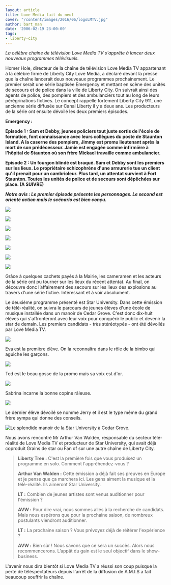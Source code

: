 ```yaml
---
layout: article
title: Love Media fait du neuf
cover: "/content/images/2016/06/logoLMTV.jpg"
author: bart_man
date: '2006-02-19 23:00:00'
tags:
- liberty-city
---
```


_La célèbre chaîne de télévision Love Media TV s'apprête à lancer deux nouveaux programmes télévisuels._

Homer Hole, directeur de la chaîne de télévision Love Media TV appartenant à la célèbre firme de Liberty City Love Media, a déclaré devant la presse que la chaîne lancerait deux nouveaux programmes prochainement. Le premier serait une série baptisée Emergency et mettant en scène des unités de secours et de police dans la ville de Liberty City. On suivrait ainsi des agents de police, des pompiers et des ambulanciers tout au long de leurs pérégrinations fictives. Le concept rappelle fortement Liberty City 911, une ancienne série diffusée sur Canal Liberty il y a deux ans. Les producteurs de la série ont ensuite dévoilé les deux premiers épisodes.

**Emergency :**

**Episode 1 : Sam et Debby, jeunes policiers tout juste sortis de l'école de formation, font connaissance avec leurs collègues du poste de Staunton Island. A la caserne des pompiers, Jimmy est promu lieutenant après la mort de son prédécesseur. Jamie est engagée comme infirmière à l'hôpital de Staunton où son frère Mickael travaille comme ambulancier.**

**Episode 2 : Un fourgon blindé est braqué. Sam et Debby sont les premiers sur les lieux. Le propriétaire schizophrène d'une armurerie tue un client qu'il prenait pour un cambrioleur. Plus tard, un attentat survient à Fort Staunton. Toutes les unités de police et de secours sont dépêchées sur place. (A SUIVRE)**

**_Notre avis : Le premier épisode présente les personnages. Le second est orienté action mais le scénario est bien conçu._**

![](  /content/images/2005/01/Emergency1.jpg)

![](  /content/images/2005/01/Emergency4.jpg)

![](  /content/images/2005/01/Emergency7.jpg)

![](  /content/images/2005/01/Emergency2.jpg)

![](  /content/images/2005/01/Emergency3.jpg)

![](  /content/images/2005/01/Emergency5.jpg)

![](  /content/images/2005/01/Emergency6.jpg)

Grâce à quelques cachets payés à la Mairie, les cameramen et les acteurs de la série ont pu tourner sur les lieux du récent attentat. Au final, on découvre donc l’affairement des secours sur les lieux des explosions au travers d'une série fictive. Intéressant et à voir absolument.

Le deuxième programme présenté est Star University. Dans cette émission de télé-réalité, on suivra le parcours de jeunes élèves d'une école de musique installée dans un manoir de Cedar Grove. C'est donc dix-huit élèves qui s'affronteront avec leur voix pour conquérir le public et devenir la star de demain. Les premiers candidats - très stéréotypés - ont été dévoilés par Love Media TV.

![](  /content/images/2005/01/Star2.jpg)

Eva est la première élève. On la reconnaîtra dans le rôle de la bimbo qui aguiche les garçons.

![](  /content/images/2005/01/Star3.jpg)

Ted est le beau gosse de la promo mais sa voix est d'or.

![](  /content/images/2005/01/Star4.jpg)

Sabrina incarne la bonne copine râleuse.

![](  /content/images/2005/01/Star5.jpg)

Le dernier élève dévoilé se nomme Jerry et il est le type même du grand frère sympa qui donne des conseils.

![Le splendide manoir de la Star University à Cedar Grove.](  /content/images/2005/01/Star1.jpg)

Nous avons rencontré Mr Arthur Van Walden, responsable du secteur télé-réalité de Love Media TV et producteur de Star University, qui avait déjà coproduit Grains de star ou Fan of sur une autre chaîne de Liberty City.

> **Liberty Tree :** C'est la première fois que vous produisez un programme en solo. Comment l'appréhendez-vous ?
> 
> **Arthur Van Walden :** Cette émission a déjà fait ses preuves en Europe et je pense que ça marchera ici. Les gens aiment la musique et la télé-réalité. Ils aimeront Star University.
> 
> **LT :** Combien de jeunes artistes sont venus auditionner pour l'émission ?
> 
> **AVW :** Pour dire vrai, nous sommes allés à la recherche de candidats. Mais nous espérons que pour la prochaine saison, de nombreux postulants viendront auditionner.
> 
> **LT :** La prochaine saison ? Vous prévoyez déjà de réitérer l'expérience ?
> 
> **AVW :** Bien sûr ! Nous savons que ce sera un succès. Alors nous recommencerons. L’appât du gain est le seul objectif dans le show-business.

L'avenir nous dira bientôt si Love Media TV a réussi son coup puisque la perte de téléspectateurs depuis l'arrêt de la diffusion de A.M.I.S a fait beaucoup souffrir la chaîne.

<!--kg-card-end: markdown-->
